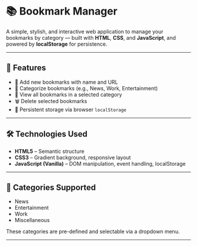 # 📚 Bookmark Manager

A simple, stylish, and interactive web application to manage your bookmarks by category — built with **HTML**, **CSS**, and **JavaScript**, and powered by **localStorage** for persistence.

---

## 🚀 Features

- 🔖 Add new bookmarks with name and URL  
- 📂 Categorize bookmarks (e.g., News, Work, Entertainment)  
- 👀 View all bookmarks in a selected category  
- 🗑️ Delete selected bookmarks  
- 💾 Persistent storage via browser `localStorage`    

---

## 🛠️ Technologies Used

- **HTML5** – Semantic structure  
- **CSS3** – Gradient background, responsive layout 
- **JavaScript (Vanilla)** – DOM manipulation, event handling, localStorage  

---

## 📂 Categories Supported

- News  
- Entertainment  
- Work  
- Miscellaneous  

These categories are pre-defined and selectable via a dropdown menu.

---
